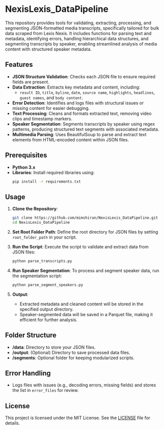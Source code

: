 # NexisLexis_DataPipeline

This repository provides tools for validating, extracting, processing, and segmenting JSON-formatted media transcripts, specifically tailored for bulk data scraped from Lexis Nexis. It includes functions for parsing text and metadata, identifying errors, handling hierarchical data structures, and segmenting transcripts by speaker, enabling streamlined analysis of media content with structured speaker metadata.

## Features

- **JSON Structure Validation**: Checks each JSON file to ensure required fields are present.
- **Data Extraction**: Extracts key metadata and content, including:
  - `result ID`, `title`, `byline`, `date`, `source name`, `highlights`, `headlines`, `guest names`, and `body content`.
- **Error Detection**: Identifies and logs files with structural issues or missing content for easier debugging.
- **Text Processing**: Cleans and formats extracted text, removing video clips and timestamp markers.
- **Speaker Segmentation**: Segments transcripts by speaker using regex patterns, producing structured text segments with associated metadata.
- **Multimedia Parsing**: Uses BeautifulSoup to parse and extract text elements from HTML-encoded content within JSON files.


## Prerequisites

- **Python 3.x**
- **Libraries**: Install required libraries using:
  ```bash
  pip install -r requirements.txt
  ```
 
## Usage

1. **Clone the Repository**:
   ```bash
   git clone https://github.com/mimshiran/NexisLexis_DataPipeline.git
   cd NexisLexis_DataPipeline
   ```

2. **Set Root Folder Path**:
   Define the root directory for JSON files by setting `root_folder_path` in your script.

3. **Run the Script**:
   Execute the script to validate and extract data from JSON files:
   ```bash
   python parse_transcripts.py
   ```

4. **Run Speaker Segmentation**:
   To process and segment speaker data, run the segmentation script:
   ```bash
   python parse_segment_speakers.py
   ```

5. **Output**:
   - Extracted metadata and cleaned content will be stored in the specified output directory.
   - Speaker-segmented data will be saved in a Parquet file, making it efficient for further analysis.

## Folder Structure

- **/data**: Directory to store your JSON files.
- **/output**: (Optional) Directory to save processed data files.
- **/segments**: Optional folder for keeping modularized scripts.

## Error Handling

- Logs files with issues (e.g., decoding errors, missing fields) and stores the list in `error_files` for review.

## License

This project is licensed under the MIT License. See the [LICENSE](LICENSE) file for details.
